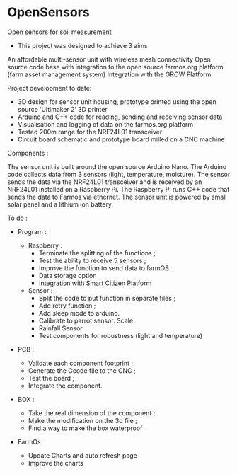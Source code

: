 # OpenSensors
Open sensors for soil measurement

* This project was designed to achieve 3 aims

An affordable multi-sensor unit with wireless mesh connectivity
Open source code base with integration to the open source farmos.org platform (farm asset management system)
Integration with the GROW Platform

Project development to date:

* 3D design for sensor unit housing, prototype printed using the open source ‘Ultimaker 2’ 3D printer
* Arduino and C++ code for reading, sending and receiving sensor data
* Visualisation and logging of data on the farmos.org platform
* Tested 200m range for the NRF24L01 transceiver
* Circuit board schematic and prototype board milled on a CNC machine

Components :

The sensor unit is built around the open source Arduino Nano. The Arduino code collects data from 3 sensors (light, temperature, moisture). The sensor sends the data via the NRF24L01 transceiver and is received by an NRF24L01 installed on a Raspberry Pi. The Raspberry Pi runs C++ code that sends the data to Farmos via ethernet. The sensor unit is powered by small solar panel and a lithium ion battery.

To do :

* Program :

  * Raspberry : 
    * Terminate the splitting of the functions ;
    * Test the ability to receive 5 sensors ;
    * Improve the function to send data to farmOS.
    * Data storage option
    * Integration with Smart Citizen Platform
  * Sensor : 
    * Split the code to put function in separate files ;
    * Add retry function ;
    * Add sleep mode to arduino.
    * Calibrate to parrot sensor. Scale
    * Rainfall Sensor
    * Test components for robustness (light and temperature)

* PCB :
  * Validate each component footprint ;
  * Generate the Gcode file to the CNC ;
  * Test the board ;
  * Integrate the component.

* BOX :
  * Take the real dimension of the component ;
  * Make the modification on the 3d file ;
  * Find a way to make the box waterproof

* FarmOs
  * Update Charts and auto refresh page
  * Improve the charts
